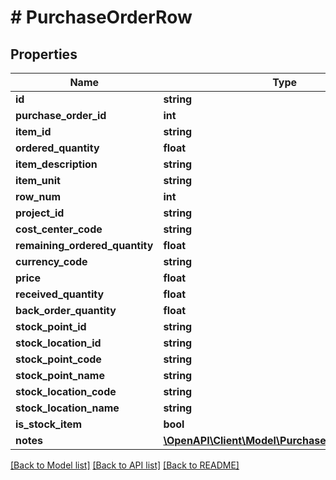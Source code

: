 # # PurchaseOrderRow

## Properties

Name | Type | Description | Notes
------------ | ------------- | ------------- | -------------
**id** | **string** |  | [optional]
**purchase_order_id** | **int** |  | [optional]
**item_id** | **string** |  |
**ordered_quantity** | **float** |  |
**item_description** | **string** |  | [optional]
**item_unit** | **string** |  | [optional]
**row_num** | **int** |  | [optional]
**project_id** | **string** |  | [optional]
**cost_center_code** | **string** |  | [optional]
**remaining_ordered_quantity** | **float** |  |
**currency_code** | **string** |  |
**price** | **float** |  | [optional]
**received_quantity** | **float** |  | [optional]
**back_order_quantity** | **float** |  | [optional]
**stock_point_id** | **string** |  | [optional]
**stock_location_id** | **string** |  | [optional]
**stock_point_code** | **string** |  | [optional]
**stock_point_name** | **string** |  | [optional]
**stock_location_code** | **string** |  | [optional]
**stock_location_name** | **string** |  | [optional]
**is_stock_item** | **bool** |  | [optional]
**notes** | [**\OpenAPI\Client\Model\PurchaseOrderRowNote[]**](PurchaseOrderRowNote.md) |  | [optional]

[[Back to Model list]](../../README.md#models) [[Back to API list]](../../README.md#endpoints) [[Back to README]](../../README.md)
